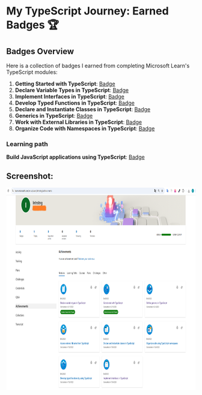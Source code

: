 # My TypeScript Journey: Earned Badges 🏆

## Badges Overview

Here is a collection of badges I earned from completing Microsoft Learn's TypeScript modules:

1. **Getting Started with TypeScript**: [Badge](https://learn.microsoft.com/api/achievements/share/en-us/Intrstng/BTG59S7D?sharingId=C3CD0C30A48C6211)
2. **Declare Variable Types in TypeScript**: [Badge](https://learn.microsoft.com/api/achievements/share/en-us/Intrstng/HNRXZFS8?sharingId=C3CD0C30A48C6211)
3. **Implement Interfaces in TypeScript**: [Badge](https://learn.microsoft.com/api/achievements/share/en-us/Intrstng/DS6LBTCJ?sharingId=C3CD0C30A48C6211)
4. **Develop Typed Functions in TypeScript**: [Badge](https://learn.microsoft.com/api/achievements/share/en-us/Intrstng/ZM8HR8F2?sharingId=C3CD0C30A48C6211)
5. **Declare and Instantiate Classes in TypeScript**: [Badge](https://learn.microsoft.com/api/achievements/share/en-us/Intrstng/8FAXJ2PW?sharingId=C3CD0C30A48C6211)
6. **Generics in TypeScript**: [Badge](https://learn.microsoft.com/api/achievements/share/en-us/Intrstng/EKTDLBRP?sharingId=C3CD0C30A48C6211)
7. **Work with External Libraries in TypeScript**: [Badge](https://learn.microsoft.com/api/achievements/share/en-us/Intrstng/2QKPZMDV?sharingId=C3CD0C30A48C6211)
8. **Organize Code with Namespaces in TypeScript**: [Badge](https://learn.microsoft.com/api/achievements/share/en-us/Intrstng/KJLS4DLB?sharingId=C3CD0C30A48C6211)

### Learning path

**Build JavaScript applications using TypeScript**: [Badge](https://learn.microsoft.com/en-us/users/intrstng/achievements/ekje56vp)

## Screenshot:
<img src="./Achievements.PNG" width="800" height="540" alt="Achievements"/>